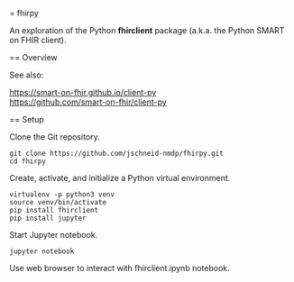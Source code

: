 = fhirpy

An exploration of the Python **fhirclient** package (a.k.a. the Python SMART on FHIR client).

== Overview

See also:

https://smart-on-fhir.github.io/client-py  
https://github.com/smart-on-fhir/client-py

== Setup

Clone the Git repository.

```
git clone https://github.com/jschneid-nmdp/fhirpy.git
cd fhirpy
```

Create, activate, and initialize a Python virtual environment.

```
virtualenv -p python3 venv
source venv/bin/activate
pip install fhirclient
pip install jupyter
```

Start Jupyter notebook.

```
jupyter notebook
```

Use web browser to interact with fhirclient.ipynb notebook.